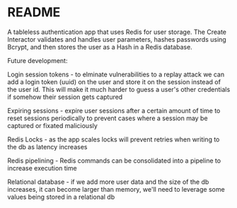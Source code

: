# README

A tableless authentication app that uses Redis for user storage. The Create Interactor validates and handles user parameters, hashes passwords using Bcrypt, and then stores the user as a Hash in a Redis database.

Future development:

Login session tokens - to elminate vulnerabilities to a replay attack we can add a login token (uuid) on the user and store it on the session instead of the user id. This will make it much harder to guess a user's other credentials if somehow their session gets captured

Expiring sessions - expire user sessions after a certain amount of time to reset sessions periodically to prevent cases where a session may be captured or fixated maliciously

Redis Locks - as the app scales locks will prevent retries when writing to the db as latency increases

Redis pipelining - Redis commands can be consolidated into a pipeline to increase execution time

Relational database - if we add more user data and the size of the db increases, it can become larger than memory, we'll need to leverage some values being stored in a relational db

